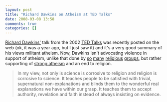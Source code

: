```yaml
---
layout: post
title: "Richard Dawkins on Atheism at TED Talks"
date: 2008-03-08 13:58
comments: true
categories: []
---
```

[Richard Dawkins'](http://www.ted.com/talks/view/id/113) talk from the 2002 [TED Talks](http://www.ted.com) was recently posted on the web (ok, it was a year ago, but I just saw it) and it's a very good summary of his views militant atheism.  Now, Dawkins isn't advocating violence in support of atheism, unlike that done by [so](http://en.wikipedia.org/wiki/Eden_Natan-Zada) [many](http://en.wikipedia.org/wiki/Palestine_Liberation_Organization) [religious](http://en.wikipedia.org/wiki/Christian_terrorism) [groups](http://en.wikipedia.org/wiki/Militant_Islam), but rather supporting of [strong atheism](http://en.wikipedia.org/wiki/Weak_and_strong_atheism) and an end to religion.

<blockquote>In my view, not only is science is corrosive to religion and religion is corrosive to science.  It teaches people to be satisfied with trivial, supernatural non-explanations and blinds them to the wonderful real explanations we have within our grasp.  It teaches them to accept authority, revelation and faith instead of always insisting on evidence.</blockquote>
